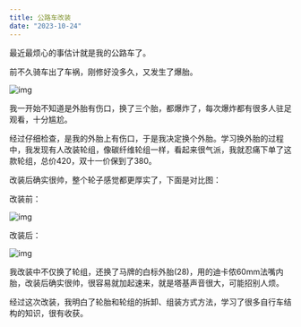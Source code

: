```yaml
---
title: 公路车改装
date: "2023-10-24"
---
```


最近最烦心的事估计就是我的公路车了。

前不久骑车出了车祸，刚修好没多久，又发生了爆胎。

![img](https://mysite-bucket.oss-cn-wulanchabu.aliyuncs.com/blog_img/%E8%87%AA%E8%A1%8C%E8%BD%A6%E6%8D%A2%E8%BD%AE3.jpg?x-oss-process=style/small_size_rule)

我一开始不知道是外胎有伤口，换了三个胎，都爆炸了，每次爆炸都有很多人驻足观看，十分尴尬。

经过仔细检查，是我的外胎上有伤口，于是我决定换个外胎。学习换外胎的过程中，我发现有人改装轮组，像碳纤维轮组一样，看起来很气派，我就忍痛下单了这款轮组，总价420，双十一价保到了380。

改装后确实很帅，整个轮子感觉都更厚实了，下面是对比图：

改装前：

![img](https://mysite-bucket.oss-cn-wulanchabu.aliyuncs.com/blog_img/%E8%87%AA%E8%A1%8C%E8%BD%A6%E6%8D%A2%E8%BD%AE2.jpg?x-oss-process=style/small_size_rule)

改装后：

![img](https://mysite-bucket.oss-cn-wulanchabu.aliyuncs.com/blog_img/%E8%87%AA%E8%A1%8C%E8%BD%A6%E6%8D%A2%E8%BD%AE1.jpg?x-oss-process=style/small_size_rule)

我改装中不仅换了轮组，还换了马牌的白标外胎(28)，用的迪卡侬60mm法嘴内胎，改装后确实很帅，很容易就加起速来，就是塔基声音很大，可能招别人烦。

经过这次改装，我明白了轮胎和轮组的拆卸、组装方式方法，学习了很多自行车结构的知识，很有收获。